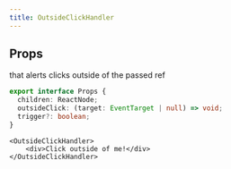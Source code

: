 ```yaml
---
title: OutsideClickHandler
---
```

<!-- Generated by documentation.js. Update this documentation by updating the source code. -->

## Props

that alerts clicks outside of the passed ref

```ts
export interface Props {
  children: ReactNode;
  outsideClick: (target: EventTarget | null) => void;
  trigger?: boolean;
}
```

```tsx
<OutsideClickHandler>
    <div>Click outside of me!</div>
</OutsideClickHandler>
```
